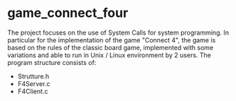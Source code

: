 # game_connect_four
The project focuses on the use of System Calls for system programming. In particular for the implementation of the game "Connect 4", the game is based on the rules of the classic board game, implemented with some variations and able to run in Unix / Linux environment by 2 users. The program structure consists of:
- Strutture.h
- F4Server.c
- F4Client.c
